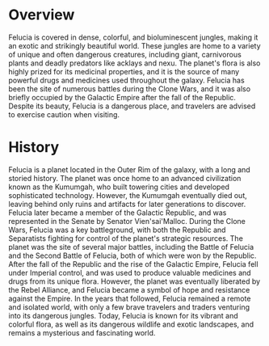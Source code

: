 # Overview
Felucia is covered in dense, colorful, and bioluminescent jungles, making it an exotic and strikingly beautiful world.
These jungles are home to a variety of unique and often dangerous creatures, including giant, carnivorous plants and deadly predators like acklays and nexu.
The planet's flora is also highly prized for its medicinal properties, and it is the source of many powerful drugs and medicines used throughout the galaxy.
Felucia has been the site of numerous battles during the Clone Wars, and it was also briefly occupied by the Galactic Empire after the fall of the Republic.
Despite its beauty, Felucia is a dangerous place, and travelers are advised to exercise caution when visiting.

# History
Felucia is a planet located in the Outer Rim of the galaxy, with a long and storied history.
The planet was once home to an advanced civilization known as the Kumumgah, who built towering cities and developed sophisticated technology.
However, the Kumumgah eventually died out, leaving behind only ruins and artifacts for later generations to discover.
Felucia later became a member of the Galactic Republic, and was represented in the Senate by Senator Vien'sai'Malloc.
During the Clone Wars, Felucia was a key battleground, with both the Republic and Separatists fighting for control of the planet's strategic resources.
The planet was the site of several major battles, including the Battle of Felucia and the Second Battle of Felucia, both of which were won by the Republic.
After the fall of the Republic and the rise of the Galactic Empire, Felucia fell under Imperial control, and was used to produce valuable medicines and drugs from its unique flora.
However, the planet was eventually liberated by the Rebel Alliance, and Felucia became a symbol of hope and resistance against the Empire.
In the years that followed, Felucia remained a remote and isolated world, with only a few brave travelers and traders venturing into its dangerous jungles.
Today, Felucia is known for its vibrant and colorful flora, as well as its dangerous wildlife and exotic landscapes, and remains a mysterious and fascinating world.